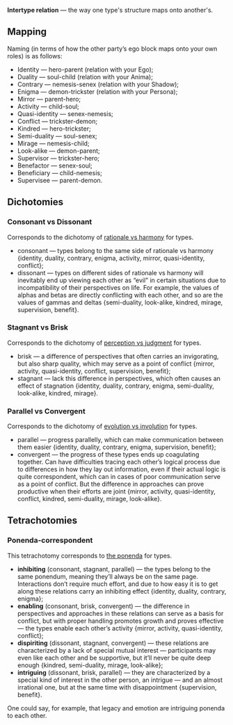 **Intertype relation** — the way one type's structure maps onto another's.

## Mapping

Naming (in terms of how the other party’s ego block maps onto your own roles) is as follows:

- Identity — hero-parent (relation with your Ego);
- Duality — soul-child (relation with your Anima);
- Contrary — nemesis-senex (relation with your Shadow);
- Enigma — demon-trickster (relation with your Persona);
- Mirror — parent-hero;
- Activity — child-soul;
- Quasi-identity — senex-nemesis;
- Conflict — trickster-demon;
- Kindred — hero-trickster;
- Semi-duality — soul-senex;
- Mirage — nemesis-child;
- Look-alike — demon-parent;
- Supervisor — trickster-hero;
- Benefactor — senex-soul;
- Beneficiary — child-nemesis;
- Supervisee — parent-demon.

## Dichotomies

### Consonant vs Dissonant

Corresponds to the dichotomy of [rationale vs harmony](https://your-trickster.github.io/dichotomies#rationale-democratic-vs-harmony-aristocratic) for types.

- consonant — types belong to the same side of rationale vs harmony {identity, duality, contrary, enigma, activity, mirror, quasi-identity, conflict};
- dissonant — types on different sides of rationale vs harmony will inevitably end up viewing each other as “evil” in certain situations due to incompatibility of their perspectives on life. For example, the values of alphas and betas are directly conflicting with each other, and so are the values of gammas and deltas {semi-duality, look-alike, kindred, mirage, supervision, benefit}.

### Stagnant vs Brisk

Corresponds to the dichotomy of [perception vs judgment](https://your-trickster.github.io/dichotomies#judgment-rational-vs-perception-irrational) for types.

- brisk — a difference of perspectives that often carries an invigorating, but also sharp quality, which may serve as a point of conflict {mirror, activity, quasi-identity, conflict, supervision, benefit};
- stagnant — lack this difference in perspectives, which often causes an effect of stagnation {identity, duality, contrary, enigma, semi-duality, look-alike, kindred, mirage}.

### Parallel vs Convergent

Corresponds to the dichotomy of [evolution vs involution](https://your-trickster.github.io/dichotomies#evolution-vs-involution) for types.

- parallel — progress parallelly, which can make communication between them easier {identity, duality, contrary, enigma, supervision, benefit};
- convergent — the progress of these types ends up coagulating together. Can have difficulties tracing each other’s logical process due to differences in how they lay out information, even if their actual logic is quite correspondent, which can in cases of poor communication serve as a point of conflict. But the difference in approaches can prove productive when their efforts are joint {mirror, activity, quasi-identity, conflict, kindred, semi-duality, mirage, look-alike}.

## Tetrachotomies

### Ponenda-correspondent

This tetrachotomy corresponds to [the ponenda](https://your-trickster.github.io/tetrachotomies#ponenda) for types.

- **inhibiting** (consonant, stagnant, parallel) — the types belong to the same ponendum, meaning they’ll always be on the same page. Interactions don’t require much effort, and due to how easy it is to get along these relations carry an inhibiting effect {identity, duality, contrary, enigma};
- **enabling** (consonant, brisk, convergent) — the difference in perspectives and approaches in these relations can serve as a basis for conflict, but with proper handling promotes growth and proves effective — the types enable each other’s activity {mirror, activity, quasi-identity, conflict};
- **dispiriting** (dissonant, stagnant, convergent) — these relations are characterized by a lack of special mutual interest — participants may even like each other and be supportive, but it’ll never be quite deep enough {kindred, semi-duality, mirage, look-alike};
- **intriguing** (dissonant, brisk, parallel) — they are characterized by a special kind of interest in the other person, an intrigue — and an almost irrational one, but at the same time with disappointment {supervision, benefit}.

One could say, for example, that legacy and emotion are intriguing ponenda to each other.
